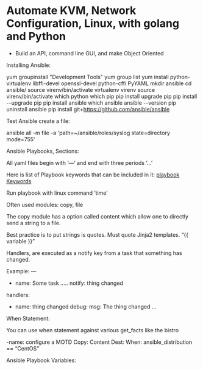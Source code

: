 # Automate KVM, Network Configuration, Linux, with golang and Python
* Build an API, command line GUI, and make Object Oriented

Installing Ansible:

yum groupinstall "Development Tools"
yum group list
yum install python-virtualenv libffi-devel openssl-devel python-cffi PyYAML
mkdir ansible
cd ansible/
source virenv/bin/activate
virtualenv virenv
source virenv/bin/activate
which python
which pip
pip install upgrade pip
pip install --upgrade pip
pip install ansible
which ansible
ansible --version
pip uninstall ansible
pip install git+https://github.com/ansible/ansible


Test Ansible create a file:

ansible all -m file -a 'path=~/ansible/roles/syslog state=directory mode=755'


Ansible Playbooks, Sections:

All yaml files begin with ‘—‘ and end with three periods ‘…’

Here is list of Playbook keywords that can be included in it:
[playbook Keywords](http://docs.ansible.com/ansible/latest/playbooks_keywords.html)

Run playbook with linux command ‘time’

Often used modules: copy, file

The copy module has a option called content which allow one to directly send a string to a file.

Best practice is to put strings is quotes. Must quote Jinja2 templates. “{{ variable }}”

Handlers, are executed as a notify key from a task that something has changed.

Example:
—
 - name: Some task
   …..
   notify: thing changed

handlers:
   - name: thing changed
     debug:
        msg: The thing changed
…

When Statement:

You can use when statement against various get_facts like the bistro

-name: configure a MOTD
 Copy: 
    Content 
    Dest:
  When: ansible_distribution == “CentOS”

Ansible Playbook Variables:
